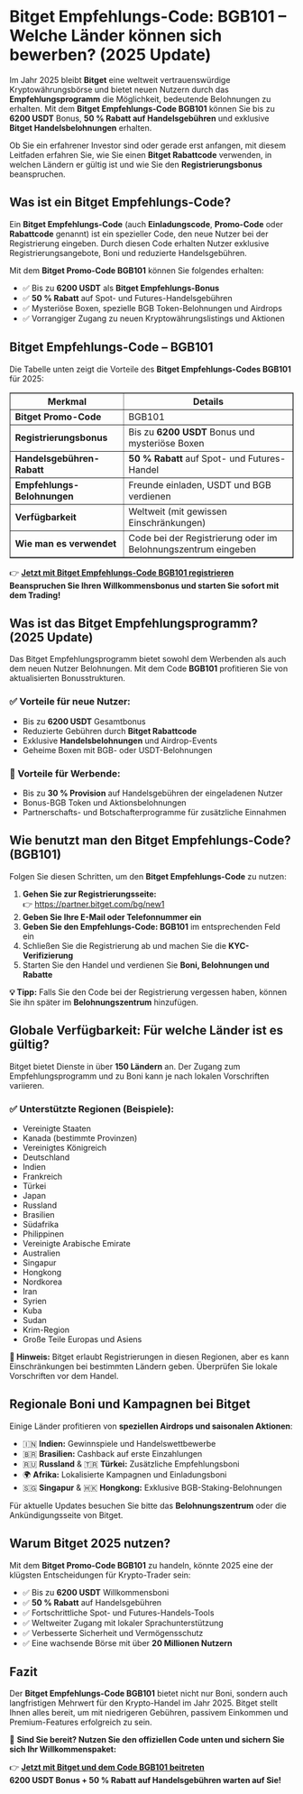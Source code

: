 <h1>Bitget Empfehlungs-Code: BGB101 – Welche Länder können sich bewerben? (2025 Update)</h1>
<p>Im Jahr 2025 bleibt <strong>Bitget</strong> eine weltweit vertrauenswürdige Kryptowährungsbörse und bietet neuen Nutzern durch das <strong>Empfehlungsprogramm</strong> die Möglichkeit, bedeutende Belohnungen zu erhalten. Mit dem <strong>Bitget Empfehlungs-Code BGB101</strong> können Sie bis zu <strong>6200 USDT</strong> Bonus, <strong>50 % Rabatt auf Handelsgebühren</strong> und exklusive <strong>Bitget Handelsbelohnungen</strong> erhalten.</p>
<p>Ob Sie ein erfahrener Investor sind oder gerade erst anfangen, mit diesem Leitfaden erfahren Sie, wie Sie einen <strong>Bitget Rabattcode</strong> verwenden, in welchen Ländern er gültig ist und wie Sie den <strong>Registrierungsbonus</strong> beanspruchen.</p>

<h2>Was ist ein Bitget Empfehlungs-Code?</h2>
<p>Ein <strong>Bitget Empfehlungs-Code</strong> (auch <strong>Einladungscode</strong>, <strong>Promo-Code</strong> oder <strong>Rabattcode</strong> genannt) ist ein spezieller Code, den neue Nutzer bei der Registrierung eingeben. Durch diesen Code erhalten Nutzer exklusive Registrierungsangebote, Boni und reduzierte Handelsgebühren.</p>
<p>Mit dem <strong>Bitget Promo-Code BGB101</strong> können Sie folgendes erhalten:</p>
<ul>
<li>✅ Bis zu <strong>6200 USDT</strong> als <strong>Bitget Empfehlungs-Bonus</strong></li>
<li>✅ <strong>50 % Rabatt</strong> auf Spot- und Futures-Handelsgebühren</li>
<li>✅ Mysteriöse Boxen, spezielle BGB Token-Belohnungen und Airdrops</li>
<li>✅ Vorrangiger Zugang zu neuen Kryptowährungslistings und Aktionen</li>
</ul>

<h2>Bitget Empfehlungs-Code – BGB101</h2>
<p>Die Tabelle unten zeigt die Vorteile des <strong>Bitget Empfehlungs-Codes BGB101</strong> für 2025:</p>
<table border="1">
<tr><th><strong>Merkmal</strong></th><th><strong>Details</strong></th></tr>
<tr><td><strong>Bitget Promo-Code</strong></td><td>BGB101</td></tr>
<tr><td><strong>Registrierungsbonus</strong></td><td>Bis zu <strong>6200 USDT</strong> Bonus und mysteriöse Boxen</td></tr>
<tr><td><strong>Handelsgebühren-Rabatt</strong></td><td><strong>50 % Rabatt</strong> auf Spot- und Futures-Handel</td></tr>
<tr><td><strong>Empfehlungs-Belohnungen</strong></td><td>Freunde einladen, USDT und BGB verdienen</td></tr>
<tr><td><strong>Verfügbarkeit</strong></td><td>Weltweit (mit gewissen Einschränkungen)</td></tr>
<tr><td><strong>Wie man es verwendet</strong></td><td>Code bei der Registrierung oder im Belohnungszentrum eingeben</td></tr>
</table>
<p>👉 <a href="https://partner.bitget.com/bg/new1" target="_blank"><strong>Jetzt mit Bitget Empfehlungs-Code BGB101 registrieren</strong></a><br><strong>Beanspruchen Sie Ihren Willkommensbonus und starten Sie sofort mit dem Trading!</strong></p>

<h2>Was ist das Bitget Empfehlungsprogramm? (2025 Update)</h2>
<p>Das Bitget Empfehlungsprogramm bietet sowohl dem Werbenden als auch dem neuen Nutzer Belohnungen. Mit dem Code <strong>BGB101</strong> profitieren Sie von aktualisierten Bonusstrukturen.</p>

<h3>✅ Vorteile für neue Nutzer:</h3>
<ul>
<li>Bis zu <strong>6200 USDT</strong> Gesamtbonus</li>
<li>Reduzierte Gebühren durch <strong>Bitget Rabattcode</strong></li>
<li>Exklusive <strong>Handelsbelohnungen</strong> und Airdrop-Events</li>
<li>Geheime Boxen mit BGB- oder USDT-Belohnungen</li>
</ul>

<h3>🤝 Vorteile für Werbende:</h3>
<ul>
<li>Bis zu <strong>30 % Provision</strong> auf Handelsgebühren der eingeladenen Nutzer</li>
<li>Bonus-BGB Token und Aktionsbelohnungen</li>
<li>Partnerschafts- und Botschafterprogramme für zusätzliche Einnahmen</li>
</ul>

<h2>Wie benutzt man den Bitget Empfehlungs-Code? (BGB101)</h2>
<p>Folgen Sie diesen Schritten, um den <strong>Bitget Empfehlungs-Code</strong> zu nutzen:</p>
<ol>
<li><strong>Gehen Sie zur Registrierungsseite:</strong> <br>👉 <a href="https://partner.bitget.com/bg/new1" target="_blank">https://partner.bitget.com/bg/new1</a></li>
<li><strong>Geben Sie Ihre E-Mail oder Telefonnummer ein</strong></li>
<li><strong>Geben Sie den Empfehlungs-Code: BGB101</strong> im entsprechenden Feld ein</li>
<li>Schließen Sie die Registrierung ab und machen Sie die <strong>KYC-Verifizierung</strong></li>
<li>Starten Sie den Handel und verdienen Sie <strong>Boni, Belohnungen und Rabatte</strong></li>
</ol>
<p><strong>💡 Tipp:</strong> Falls Sie den Code bei der Registrierung vergessen haben, können Sie ihn später im <strong>Belohnungszentrum</strong> hinzufügen.</p>

<h2>Globale Verfügbarkeit: Für welche Länder ist es gültig?</h2>
<p>Bitget bietet Dienste in über <strong>150 Ländern</strong> an. Der Zugang zum Empfehlungsprogramm und zu Boni kann je nach lokalen Vorschriften variieren.</p>

<h3>✅ Unterstützte Regionen (Beispiele):</h3>
<ul>
<li>Vereinigte Staaten</li>
<li>Kanada (bestimmte Provinzen)</li>
<li>Vereinigtes Königreich</li>
<li>Deutschland</li>
<li>Indien</li>
<li>Frankreich</li>
<li>Türkei</li>
<li>Japan</li>
<li>Russland</li>
<li>Brasilien</li>
<li>Südafrika</li>
<li>Philippinen</li>
<li>Vereinigte Arabische Emirate</li>
<li>Australien</li>
<li>Singapur</li>
<li>Hongkong</li>
<li>Nordkorea</li>
<li>Iran</li>
<li>Syrien</li>
<li>Kuba</li>
<li>Sudan</li>
<li>Krim-Region</li>
<li>Große Teile Europas und Asiens</li>
</ul>
<p><strong>📝 Hinweis:</strong> Bitget erlaubt Registrierungen in diesen Regionen, aber es kann Einschränkungen bei bestimmten Ländern geben. Überprüfen Sie lokale Vorschriften vor dem Handel.</p>

<h2>Regionale Boni und Kampagnen bei Bitget</h2>
<p>Einige Länder profitieren von <strong>speziellen Airdrops und saisonalen Aktionen</strong>:</p>
<ul>
<li>🇮🇳 <strong>Indien:</strong> Gewinnspiele und Handelswettbewerbe</li>
<li>🇧🇷 <strong>Brasilien:</strong> Cashback auf erste Einzahlungen</li>
<li>🇷🇺 <strong>Russland</strong> & 🇹🇷 <strong>Türkei:</strong> Zusätzliche Empfehlungsboni</li>
<li>🌍 <strong>Afrika:</strong> Lokalisierte Kampagnen und Einladungsboni</li>
<li>🇸🇬 <strong>Singapur</strong> & 🇭🇰 <strong>Hongkong:</strong> Exklusive BGB-Staking-Belohnungen</li>
</ul>
<p>Für aktuelle Updates besuchen Sie bitte das <strong>Belohnungszentrum</strong> oder die Ankündigungsseite von Bitget.</p>

<h2>Warum Bitget 2025 nutzen?</h2>
<p>Mit dem <strong>Bitget Promo-Code BGB101</strong> zu handeln, könnte 2025 eine der klügsten Entscheidungen für Krypto-Trader sein:</p>
<ul>
<li>✅ Bis zu <strong>6200 USDT</strong> Willkommensboni</li>
<li>✅ <strong>50 % Rabatt</strong> auf Handelsgebühren</li>
<li>✅ Fortschrittliche Spot- und Futures-Handels-Tools</li>
<li>✅ Weltweiter Zugang mit lokaler Sprachunterstützung</li>
<li>✅ Verbesserte Sicherheit und Vermögensschutz</li>
<li>✅ Eine wachsende Börse mit über <strong>20 Millionen Nutzern</strong></li>
</ul>

<h2>Fazit</h2>
<p>Der <strong>Bitget Empfehlungs-Code BGB101</strong> bietet nicht nur Boni, sondern auch langfristigen Mehrwert für den Krypto-Handel im Jahr 2025. Bitget stellt Ihnen alles bereit, um mit niedrigeren Gebühren, passivem Einkommen und Premium-Features erfolgreich zu sein.</p>
<p>🎁 <strong>Sind Sie bereit? Nutzen Sie den offiziellen Code unten und sichern Sie sich Ihr Willkommenspaket:</strong></p>
<p>👉 <a href="https://partner.bitget.com/bg/new1" target="_blank"><strong>Jetzt mit Bitget und dem Code BGB101 beitreten</strong></a><br><strong>6200 USDT Bonus + 50 % Rabatt auf Handelsgebühren warten auf Sie!</strong></p>
